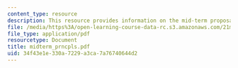 ```yaml
---
content_type: resource
description: This resource provides information on the mid-term proposals requirements.
file: /media/https%3A/open-learning-course-data-rc.s3.amazonaws.com/21m-603-principles-of-design-fall-2005/34f43e1e330a7229a3ca7a76740644d2_midterm_prncpls.pdf
file_type: application/pdf
resourcetype: Document
title: midterm_prncpls.pdf
uid: 34f43e1e-330a-7229-a3ca-7a76740644d2
---
```

